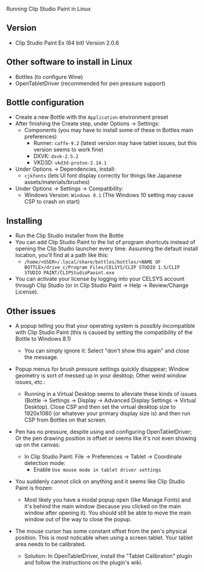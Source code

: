 Running Clip Studio Paint in Linux

## Version
- Clip Studio Paint Ex (64 bit) Version 2.0.6

## Other software to install in Linux
- Bottles (to configure Wine)
- OpenTabletDriver (recommended for pen pressure support)

## Bottle configuration
- Create a new Bottle with the `Application` environment preset
- After finishing the Create step, under Options -> Settings:
  - Components (you may have to install some of these in Bottles main preferences)
    - Runner: `caffe-9.2` (latest version may have tablet issues, but this version seems to work fine)
    - DXVK: `dxvk-2.5.2`
    - VKD3D: `vkd3d-proton-2.14.1`
- Under Options -> Dependencies, install:
  - `cjkfonts` (lets UI font display correctly for things like Japanese assets/materials/brushes)
- Under Options -> Settings -> Compatibility:
  - Windows Version: `Windows 8.1` (The Windows 10 setting may cause CSP to crash on start)

## Installing
- Run the Clip Studio installer from the Bottle
- You can add Clip Studio Paint to the list of program shortcuts instead of opening the Clip Studio launcher every time. Assuming the default install location, you'll find at a path like this:
  - `/home/<USER>/.local/share/bottles/bottles/<NAME OF BOTTLE>/drive_c/Program Files/CELSYS/CLIP STUDIO 1.5/CLIP STUDIO PAINT/CLIPStudioPaoint.exe`
- You can activate your license by logging into your CELSYS account through Clip Studio (or in Clip Studio Paint -> Help -> Review/Change License).

## Other issues
- A popup telling you that your operating system is possibly incompatible with Clip Studio Paint (this is caused by setting the compatibility of the Bottle to Windows 8.1)
  - You can simply ignore it: Select "don't show this again" and close the message.

- Popup menus for brush pressure settings quickly disappear; Window geometry is sort of messed up in your desktop; Other weird window issues, etc.:
  - Running in a Virtual Desktop seems to alleviate these kinds of issues (Bottle -> Settings -> Display -> Advanced Display Settings -> Virtual Desktop). Close CSP and then set the virtual desktop size to 1920x1080 (or whatever your primary display size is) and then run CSP from Bottles on that screen.

- Pen has no pressure, despite using and configuring OpenTabletDriver; Or the pen drawing position is offset or seems like it's not even showing up on the canvas:
  - In Clip Studio Paint: File -> Preferences -> Tablet -> Coordinate detection mode:
    - Enable `Use mouse mode in tablet driver settings`
   
- You suddenly cannot click on anything and it seems like Clip Studio Paint is frozen:
  - Most likely you have a modal popup open (like Manage Fonts) and it's behind the main window (because you clicked on the main window after opening it). You should still be able to move the main window out of the way to close the popup.

- The mouse cursor has some constant offset from the pen's physical position. This is most noticable when using a screen tablet. Your tablet area needs to be calibrated.
  - Solution: In OpenTabletDriver, install the "Tablet Calibration" plugin and follow the instructions on the plugin's wiki.
